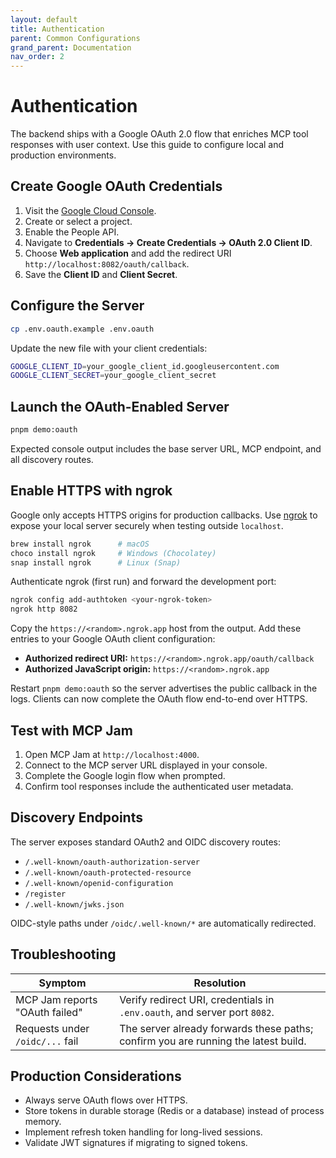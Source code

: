 ```yaml
---
layout: default
title: Authentication
parent: Common Configurations
grand_parent: Documentation
nav_order: 2
---
```


# Authentication

The backend ships with a Google OAuth 2.0 flow that enriches MCP tool responses with user context. Use this guide to configure local and production environments.

## Create Google OAuth Credentials

1. Visit the [Google Cloud Console](https://console.developers.google.com).
2. Create or select a project.
3. Enable the People API.
4. Navigate to **Credentials → Create Credentials → OAuth 2.0 Client ID**.
5. Choose **Web application** and add the redirect URI `http://localhost:8082/oauth/callback`.
6. Save the **Client ID** and **Client Secret**.

## Configure the Server

```bash
cp .env.oauth.example .env.oauth
```

Update the new file with your client credentials:

```bash
GOOGLE_CLIENT_ID=your_google_client_id.googleusercontent.com
GOOGLE_CLIENT_SECRET=your_google_client_secret
```

## Launch the OAuth-Enabled Server

```bash
pnpm demo:oauth
```

Expected console output includes the base server URL, MCP endpoint, and all discovery routes.

## Enable HTTPS with ngrok

Google only accepts HTTPS origins for production callbacks. Use [ngrok](https://ngrok.com/download) to expose your local server securely when testing outside `localhost`.

```bash
brew install ngrok      # macOS
choco install ngrok     # Windows (Chocolatey)
snap install ngrok      # Linux (Snap)
```

Authenticate ngrok (first run) and forward the development port:

```bash
ngrok config add-authtoken <your-ngrok-token>
ngrok http 8082
```

Copy the `https://<random>.ngrok.app` host from the output. Add these entries to your Google OAuth client configuration:

- **Authorized redirect URI:** `https://<random>.ngrok.app/oauth/callback`
- **Authorized JavaScript origin:** `https://<random>.ngrok.app`

Restart `pnpm demo:oauth` so the server advertises the public callback in the logs. Clients can now complete the OAuth flow end-to-end over HTTPS.

## Test with MCP Jam

1. Open MCP Jam at `http://localhost:4000`.
2. Connect to the MCP server URL displayed in your console.
3. Complete the Google login flow when prompted.
4. Confirm tool responses include the authenticated user metadata.

## Discovery Endpoints

The server exposes standard OAuth2 and OIDC discovery routes:

- `/.well-known/oauth-authorization-server`
- `/.well-known/oauth-protected-resource`
- `/.well-known/openid-configuration`
- `/register`
- `/.well-known/jwks.json`

OIDC-style paths under `/oidc/.well-known/*` are automatically redirected.

## Troubleshooting

| Symptom | Resolution |
| --- | --- |
| MCP Jam reports "OAuth failed" | Verify redirect URI, credentials in `.env.oauth`, and server port `8082`. |
| Requests under `/oidc/...` fail | The server already forwards these paths; confirm you are running the latest build. |

## Production Considerations

- Always serve OAuth flows over HTTPS.
- Store tokens in durable storage (Redis or a database) instead of process memory.
- Implement refresh token handling for long-lived sessions.
- Validate JWT signatures if migrating to signed tokens.
